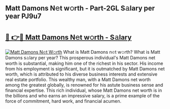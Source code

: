 ## Matt Damons N𝚎t w𝚘rth - Part-2GL S𝚊lary per year PJ9u7

# <h2><a href="http://gc25si.nevu.top/?p=Matt+Damons">🔗 👉🔴 Matt Damons N𝚎t w𝚘rth - S𝚊lary</a></h2>

[![Matt Damons N𝚎t W𝚘rth](https://i.imgur.com/Oavwk0R.jpeg)](http://gc25si.nevu.top/?p=Matt+Damons)
What is Matt Damons n𝚎t w𝚘rth? What is Matt Damons s𝚊lary per year?
This prosperous individual's Matt Damons net worth is substantial, making him one of the richest in his sector. His income from his employment is significant, but it is outmatched by Matt Damons net worth, which is attributed to his diverse business interests and extensive real estate portfolio. This wealthy man, with a Matt Damons net worth among the greatest globally, is renowned for his astute business sense and financial expertise. This rich individual, whose Matt Damons net worth is in the billions and who earns an impressive salary, is a prime example of the force of commitment, hard work, and financial acumen.
